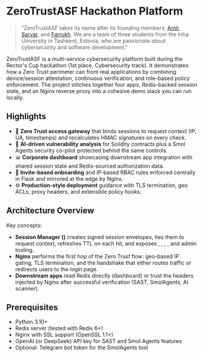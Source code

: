 # ZeroTrustASF Hackathon Platform

>"ZeroTrustASF takes its name after its founding members: [Amir](https://github.com/Delinester), [Sarvar](https://github.com/BSA44), and [Farrukh](https://github.com/farruhilhamov). We are a team of three students from the Inha University in Tashkent, Estonia, who are passionate about cybersecurity and software development."

ZeroTrustASF is a multi-service cybersecurity platform built during the Rector's Cup hackathon (1st place, Cybersecurity track). It demonstrates how a Zero Trust perimeter can front real applications by combining device/session attestation, continuous verification, and role-based policy enforcement. The project stitches together four apps, Redis-backed session state, and an Nginx reverse proxy into a cohesive demo stack you can run locally.

## Highlights
- 🔐 **Zero Trust access gateway** that binds sessions to request context (IP, UA, timestamps) and recalculates HMAC signatures on every check.
- 🧠 **AI-driven vulnerability analysis** for Solidity contracts plus a Smol Agents security co-pilot protected behind the same controls.
- 📊 **Corporate dashboard** showcasing downstream app integration with shared session state and Redis-sourced authorization data.
- 🧰 **Invite-based onboarding** and IP-based RBAC rules enforced centrally in Flask and mirrored at the edge by Nginx.
- ⚙️ **Production-style deployment** guidance with TLS termination, geo ACLs, proxy headers, and extensible policy hooks.


## Architecture Overview

Key concepts:
- **Session Manager ()** creates signed session envelopes, ties them to request context, refreshes TTL on each hit, and exposes , , , , and admin tooling.
- **Nginx** performs the first hop of the Zero Trust flow: geo-based IP gating, TLS termination, and the  handshake that either routes traffic or redirects users to the login page.
- **Downstream apps** read Redis directly (dashboard) or trust the headers injected by Nginx after successful verification (SAST, SmolAgents, AI scanner).

## Prerequisites

- Python 3.10+
- Redis server (tested with Redis 6+)
- Nginx with SSL support (OpenSSL 1.1+)
- OpenAI (or DeepSeek) API key for SAST and Smol Agents features
- Optional: Telegram bot token for the SmolAgents  tool
